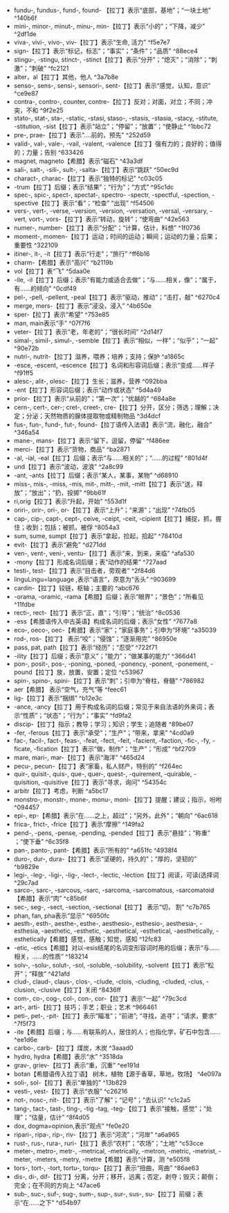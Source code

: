 
- fundu-, fundus-, fund-, found- 【拉丁】表示“底部，基地”；“一块土地”  ^140b6f
- mini-, minor-, minut-, minu-, min-【拉丁】表示“小的”；“下降，减少”  ^2df1de
- viva-, vivi-, vivo-, viv-【拉丁】表示“生命, 活力” ^f5e7e7
- sign-【拉丁】表示“标记，标志”；“事实”；“条件”；“品质” ^88ece4
- stingu-, -stingu, stinct-, -stinct【拉丁】表示“分开”；“熄灭”；“消除”；“刺激”；“刺破” ^fc2121
- alter，al【拉丁】其他，他人 ^3a7b8e
- senso-, sens-, sensi-, sensori-, sent-【拉丁】表示“感觉，认知，意识” ^ce9e87
- contra-, contro-, counter, contre-【拉丁】反对；对面，对立；不同；冲突，不和 ^9f2e25
- stato-, stat-, sta-, -static, -stasi, staso-, -stasis, -stasia, -stacy, -stitute, -stitution, -sist【拉丁】表示“站立”；“停留”；“放置”；“使静止” ^1bbc72
- pre-, prae-【拉丁】表示"….前的，预先" ^252d59
- valid-, val-, vale-, -vail, -valent, -valence【拉丁】强有力的；良好的；值得的；力量；告别 ^633426
- magnet, magneto【希腊】表示“磁石” ^43a3df
- sali-, salt-, -sili-, sult-, -salta-【拉丁】表示“跳跃” ^50ec9d
- charact-, charac-【拉丁】表示“独特的标记” ^c03c05
- -trum【拉丁】后缀；表示“结果”；“行为”；“方式” ^95c1dc
- spec-, spic-, spect-, spectat-, spectro- -spectr, -spectful, -spection, -spective【拉丁】表示“看”；“检查” “出现” ^f54506
- vers-, vert-, -verse, -version, -version, -versation, -versal, -versary, -vert, vort-, vors-【拉丁】表示“转动，旋转”；“使弯曲” ^42e563
- numer-, number-【拉丁】表示“分配”；“计算，估计，料想” ^1f0736
- moment-, momen-【拉丁】运动；时间的运动；瞬间；运动的力量；后果；重要性 ^322109
- itiner-, it-, -it【拉丁】表示“行走”；“旅行” ^ff6b16
- charm-【希腊】表示“高兴” ^b2119b
- vol【拉丁】表“飞” ^5daa0e
- -ile, -il【拉丁】后缀；表示“有能力或适合去做”；“与……相关，像”；“属于，有……的倾向” ^0cdf49
- pel-, -pell, -pellent, -peal【拉丁】表示“驱动，推动”；“击打，敲” ^6270c4
- merge, mers-【拉丁】表示“浸没，浸入” ^4b650e
- sper-【拉丁】表示“希望” ^753e85
- man, main表示“手” ^07f7f6
- veter-【拉丁】表示“老，年老的”；“很长时间” ^2d14f7
- simal-, simil-, simul-, -semble【拉丁】表示“相似，一样”；“似乎”；“一起” ^90e72b
- nutri-, nutrit-【拉丁】滋养，喂养；培养；支持；保护 ^a1865c
- -esce, -escent, -escence【拉丁】名词和形容词后缀；表示“变成……样子 ^f91ff5
- alesc-, alit-, olesc-【拉丁】生长；滋养，营养 ^092bba
- -ent【拉丁】形容词后缀；表示“动作或状态” ^5d4a49
- prior-【拉丁】表示“从前的”；“第一次”；“优越的” ^684a8e
- cern-, cert-, cer-; cret-, creet-, cre-【拉丁】分开，区分；筛选；理解；决定；分泌；天然物质的腺体提取物或精制物品 ^3d4dcf
- fus-, fun-, fund-, fut-, found-【拉丁语传入法语】表示“流，融化，融合” ^346a54
- mane-, mans-【拉丁】表示“留下，逗留，停留” ^f486ee
- merci-【拉丁】表示“货物，商品” ^ba2871
- -al, -ial, -eal【拉丁】后缀；表示“与……相关的”；“……的过程” ^801d4f
- und【拉丁】表示“波动，波浪” ^2a8c99
- -ant, -ants【拉丁】后缀；表示“某人，某事，某物” ^d68910
- miss-, mis-, -miss, -mis, mit-, mitt-, -mit, -mitt【拉丁】表示“送，释放”；“放出”；“扔，投掷” ^9bb61f
-   ri,orig【拉丁】表示“升起，开始” ^553d1f
- oriri-, orir-, ori-, or-【拉丁】表示“上升”；“来源”；“出现” ^74fb05
- cap-, cip-, capt-, cept-, ceive, -ceipt, -ceit, -cipient【拉丁】捕捉，抓，握住；收到；包括；被抓，被俘 ^8054a3
- sum, sume, sumpt【拉丁】表示“拿起，捡起，拾起” ^78410d
- evit-【拉丁】表示“避免” ^d271dd
-  ven-, vent-, veni-, ventu-【拉丁】表示“来，到来，来临” ^afa530
-  -mony【拉丁】形成名词后缀；表“动作的结果” ^727aad
- testi-, test-【拉丁】表示“目击者，旁观者” ^2f84d6
- linguLingu=language ,表示“语言”，原意为“舌头” ^903699
- cardin-【拉丁】铰链，枢轴；主要的 ^abc676
- -orama, -oramic, -rama【希腊】后缀；表示“眼界”；“景色”；“所看见 ^11fdbe
- recti-, rect-【拉丁】表示“正，直”；“引导”；“统治” ^8c0536
- -ess【希腊语传入中古英语】构成名词的后缀；表示“女性” ^7677a8
- eco-, oeco-, oec-【希腊】表示“家”；“家庭事务”；引申为“环境” ^a35039
- rod-, ros-【拉丁】 表示“咬”；“侵蚀”；“逐渐用完” ^86950e
- pass, pat, path【拉丁】表示“经历”；“忍受” ^722f71
- -ility【拉丁】后缀；表示“意义”；“能力”；“做某事的能力” ^366d41
- pon-, posit-, pos-, -poning, -poned, -ponency, -ponent, -ponement, -pound【拉丁】放，放置，安置；定位 ^c53967
- spin-, spino-, spini-【拉丁】表示“刺”；引申为“脊柱，脊髓” ^786982
- aer【希腊】 表示“空气，充气”等 ^feec61
- lig-【拉丁】表示“捆绑” ^b12e3c
- -ance, -ancy【拉丁】用于构成名词的后缀；常见于来自法语的外来词；表示“性质”；“状态”；“行为”；“事实” ^fd9fa2
- discip-【拉丁】指示；教导；学习；知识；学生；追随者 ^89be07
- -fer, -ferous【拉丁】表示“承受”；“生产”；“带来，拿来” ^4cd0a9
- fac-, facil-, fact-, feas-, -feat, -fect, -feit, -facient, -faction, -fic-, -fy, -ficate, -fication【拉丁】表示“做，制作”；“生产”；“形成” ^bf2709
- mare, mari-, mar-【拉丁】表示“海洋” ^465d24
- pecu-, pecun-【拉丁】表“家畜，私人财产，特别的” ^f264ec
- quir-, quisit-, quis-, que-, quer-, quest-, -quirement, -quirable, -quisition, -quisitive【拉丁】表示“寻求，询问” ^54354c
- arbitr【拉丁】考虑，判断 ^a5bc17
- monstro-, monstr-, mone-, monu-, moni-【拉丁】提醒；建议；指示，吩咐 ^094457
- epi-, ep-【希腊】表示“在……之上，超过”；“另外，此外”；“朝向” ^6ac618
- frica-, frict-, -frice【拉丁】表示“摩擦” ^149fa2
- pend-, -pens, -pense, -pending, -pended【拉丁】表示“悬挂”；“称重” ；“使下垂” ^6c35f8
- pan-, panto-, pant-【希腊】表示“所有的” ^a651fc   ^4938f4
- duro-, dur-, dura-【拉丁】表示“坚硬的，持久的”；“厚的，坚韧的” ^b9829e
- legi-, -leg-, -ligi-, -lig-, -lect-, -lectic, -lection【拉丁】阅读，可读(选择词 ^29c7ad
- sarco-, sarc-, -sarcous, -sarc, -sarcoma, -sarcomatous, -sarcomatoid 【希腊】表示“肉” ^c85b6f
- sec-, seg-, -sect, -section, -sectional【拉丁】 表示“切， 割” ^c7b765
- phan, fan, pha表示“显示” ^6950fc
- aesth-, esth-, aesthe-, esthe-, aesthesio-, esthesio-, aesthesia-, -esthesia, -aesthetic, -esthetic, -aesthetical, -esthetical, -aesthetically, -esthetically【希腊】感觉，感触；知觉，感知 ^12fc83
- -etic, -etics【希腊】对以-esis结尾的名词变形容词时用的后缀；表示“与……相关，……的性质” ^183214
- solv-, -solu-, solut-, -sol, -soluble, -solubility, -solvent【拉丁】表示“松开”；“释放” ^421afd
- clud-, claud-, claus-, clos-, -clude, -clois, -cluding, -cluded, -clus, -clusion, -clusive【拉丁】关闭 ^8436ff
- com-, co-, cog-, col-, con-, cor-【拉丁】表示“一起” ^79c3cd
- art-, arti-【拉丁】技巧；手艺；职业；艺术 ^966461
- peti-, pet-, -pit-【拉丁】表示“瞄准”；“前进”; “寻找，追寻”；“请求，要求” ^7f5f73
- -ite【希腊】后缀；与……有联系的人，居住的人；也指化学，矿石中包含…… ^ee1d6e
- carbo-, carb-【拉丁】煤炭，木炭 ^3aaad0
- hydro, hydra【希腊】表示“水” ^3518da
- grav-, griev-【拉丁】表示“重，沉重” ^ee191d
- botan【希腊语传入拉丁语】 树木，植物【源于香草，草地，牧场】 ^4e097a
- soli-, sol-【拉丁】表示“单独的” ^13b829
- vesti-, vest-【拉丁】表示“衣服” ^c26216
- not-, nosc-, nit-【拉丁】表示“了解”；“记号”；“去认识” ^c1c2a5
- tang-, tact-, tast-, ting-, -tig -tag, -teg-【拉丁】表示”接触，感觉”；“处理”；“估量，估计” ^8f4d05
- dox, dogma=opinion,表示“观点” ^fe0e20
- ripari-, ripa-, rip-, riv-【拉丁】表示“河流”；“河岸” ^a6a965
- rust-, rus-, rura-, ruri-【拉丁】表示“农村”；“农场”；“土地” ^c53cce
- meter-, metro-, metr-, -metrical, -metrically, -metron, -metric, -metrist, -meter, -meters, -metry, -metre【希腊】表示“计算，测 ^e505f8
- tors-, tort-, -tort, tortu-, torqu-【拉丁】表示“扭曲，弯曲” ^86ae63
- dis-, di-, dif-【拉丁】分离，分开；移开，远离；否定，剥夺；毁灭；颠倒；完全；在不同的方向上 ^47ace6
- sub-, suc-, suf-, sug-, sum-, sup-, sur-, sus-, su-【拉丁】前缀；表示“在……之下” ^d54b97

